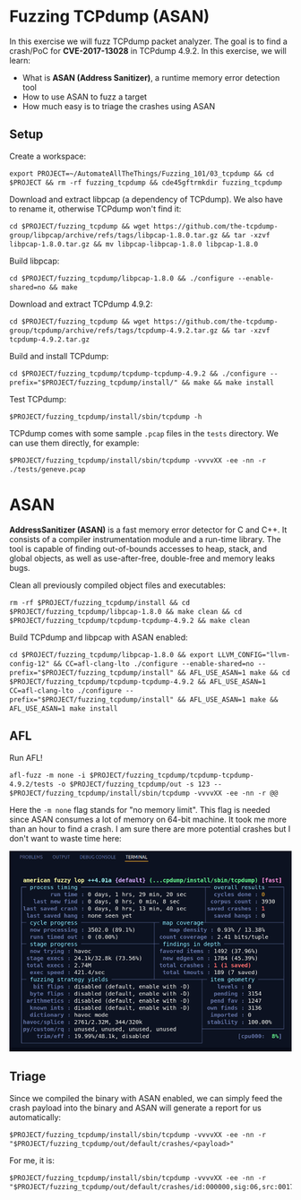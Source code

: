 # Fuzzing TCPdump (ASAN)

In this exercise we will fuzz TCPdump packet analyzer. The goal is to find a crash/PoC for **CVE-2017-13028** in TCPdump 4.9.2. In this exercise, we will learn:

- What is **ASAN (Address Sanitizer)**, a runtime memory error detection tool
- How to use ASAN to fuzz a target
- How much easy is to triage the crashes using ASAN

## Setup

Create a workspace:

```shell
export PROJECT=~/AutomateAllTheThings/Fuzzing_101/03_tcpdump && cd $PROJECT && rm -rf fuzzing_tcpdump && cde45gftrmkdir fuzzing_tcpdump
```

Download and extract libpcap (a dependency of TCPdump). We also have to rename it, otherwise TCPdump won't find it:

```shell
cd $PROJECT/fuzzing_tcpdump && wget https://github.com/the-tcpdump-group/libpcap/archive/refs/tags/libpcap-1.8.0.tar.gz && tar -xzvf libpcap-1.8.0.tar.gz && mv libpcap-libpcap-1.8.0 libpcap-1.8.0
```

Build libpcap:

```shell
cd $PROJECT/fuzzing_tcpdump/libpcap-1.8.0 && ./configure --enable-shared=no && make
```

Download and extract TCPdump 4.9.2:

```shell
cd $PROJECT/fuzzing_tcpdump && wget https://github.com/the-tcpdump-group/tcpdump/archive/refs/tags/tcpdump-4.9.2.tar.gz && tar -xzvf tcpdump-4.9.2.tar.gz
```

Build and install TCPdump:

```shell
cd $PROJECT/fuzzing_tcpdump/tcpdump-tcpdump-4.9.2 && ./configure --prefix="$PROJECT/fuzzing_tcpdump/install/" && make && make install
```

Test TCPdump:

```shell
$PROJECT/fuzzing_tcpdump/install/sbin/tcpdump -h
```

TCPdump comes with some sample `.pcap` files in the `tests` directory. We can use them directly, for example:

```shell
$PROJECT/fuzzing_tcpdump/install/sbin/tcpdump -vvvvXX -ee -nn -r ./tests/geneve.pcap
```

# ASAN

**AddressSanitizer (ASAN)** is a fast memory error detector for C and C++. It consists of a compiler instrumentation module and a run-time library. The tool is capable of finding out-of-bounds accesses to heap, stack, and global objects, as well as use-after-free, double-free and memory leaks bugs.

Clean all previously compiled object files and executables:

```shell
rm -rf $PROJECT/fuzzing_tcpdump/install && cd $PROJECT/fuzzing_tcpdump/libpcap-1.8.0 && make clean && cd $PROJECT/fuzzing_tcpdump/tcpdump-tcpdump-4.9.2 && make clean
```

Build TCPdump and libpcap with ASAN enabled:

```shell
cd $PROJECT/fuzzing_tcpdump/libpcap-1.8.0 && export LLVM_CONFIG="llvm-config-12" && CC=afl-clang-lto ./configure --enable-shared=no --prefix="$PROJECT/fuzzing_tcpdump/install" && AFL_USE_ASAN=1 make && cd $PROJECT/fuzzing_tcpdump/tcpdump-tcpdump-4.9.2 && AFL_USE_ASAN=1 CC=afl-clang-lto ./configure --prefix="$PROJECT/fuzzing_tcpdump/install" && AFL_USE_ASAN=1 make && AFL_USE_ASAN=1 make install
```

## AFL

Run AFL!

```shell
afl-fuzz -m none -i $PROJECT/fuzzing_tcpdump/tcpdump-tcpdump-4.9.2/tests -o $PROJECT/fuzzing_tcpdump/out -s 123 -- $PROJECT/fuzzing_tcpdump/install/sbin/tcpdump -vvvvXX -ee -nn -r @@
```

Here the `-m none` flag stands for "no memory limit". This flag is needed since ASAN consumes a lot of memory on 64-bit machine. It took me more than an hour to find a crash. I am sure there are more potential crashes but I don't want to waste time here:

![AFL++](https://raw.githubusercontent.com/ret2basic/AutomateAllTheThings/main/Fuzzing_101/03_tcpdump/AFL.png)

## Triage

Since we compiled the binary with ASAN enabled, we can simply feed the crash payload into the binary and ASAN will generate a report for us automatically:

```shell
$PROJECT/fuzzing_tcpdump/install/sbin/tcpdump -vvvvXX -ee -nn -r "$PROJECT/fuzzing_tcpdump/out/default/crashes/<payload>"
```

For me, it is:

```shell
$PROJECT/fuzzing_tcpdump/install/sbin/tcpdump -vvvvXX -ee -nn -r "$PROJECT/fuzzing_tcpdump/out/default/crashes/id:000000,sig:06,src:001759,time:4539881,execs:2339170,op:havoc,rep:2"
```
